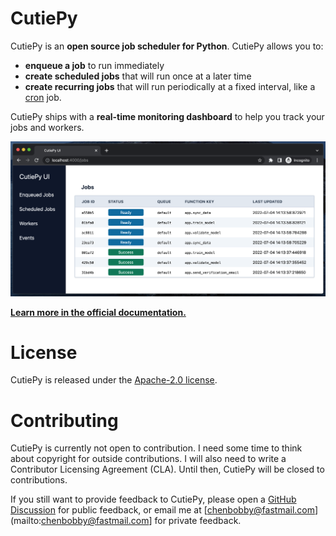 # CutiePy

CutiePy is an **open source job scheduler for Python**. CutiePy allows you to:

* **enqueue a job** to run immediately
* **create scheduled jobs** that will run once at a later time
* **create recurring jobs** that will run periodically at a fixed interval, like a [cron](https://en.wikipedia.org/wiki/Cron) job.

CutiePy ships with a **real-time monitoring dashboard** to help you track your jobs and workers.

![CutiePy UI Screenshot](/cutiepy_website/static/img/cutiepy_ui.png)

[**Learn more in the official documentation.**](https://cutiepy.org/docs)

# License

CutiePy is released under the [Apache-2.0 license](https://opensource.org/licenses/Apache-2.0).

# Contributing

CutiePy is currently not open to contribution.
I need some time to think about copyright for outside contributions.
I will also need to write a Contributor Licensing Agreement (CLA).
Until then, CutiePy will be closed to contributions.

If you still want to provide feedback to CutiePy, please open a [GitHub Discussion](https://github.com/chenbobby/cutiepy/discussions) for public feedback, or email me at [chenbobby@fastmail.com](mailto:chenbobby@fastmail.com] for private feedback.
